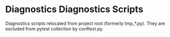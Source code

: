 # Diagnostics Diagnostics Scripts

Diagnostics scripts relocated from project root (formerly tmp_*.py). They are excluded from pytest collection by conftest.py.
